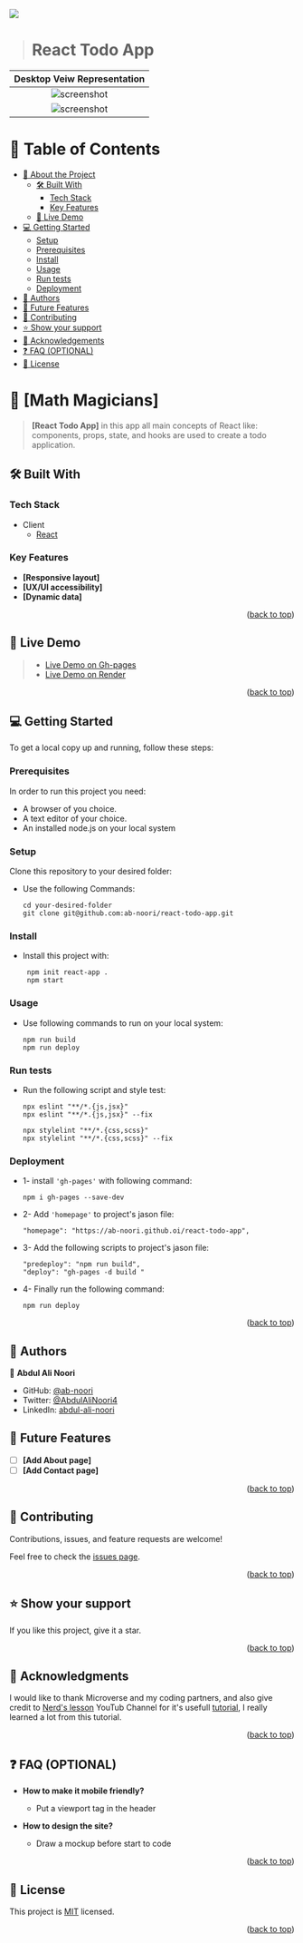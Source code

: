 <a name="readme-top"></a>

![](https://img.shields.io/badge/Microverse-blueviolet)

<div align="center">


</div>

<!-- Open pull request using the following structure

  ## Project title: subtitle

  ### 🌟Branch features:

  - i
  - ii
  - iii

  ### [ 🚀 Branch Demo](https://ab-noori.github.io/Project-Template/)

-->

> # React Todo App

| Desktop Veiw Representation|
|---------------------------------------|
|<div align="center"><img src="./src/assets/desktop-shot.PNG" alt="screenshot" width="auto" height="auto"/></div>|
|<div align="center"><img src="./src/assets/mobile-shot.PNG" alt="screenshot" width="auto" height="auto"/></div>|

<!-- TABLE OF CONTENTS -->

# 📗 Table of Contents

- [📖 About the Project](#about-project)
  - [🛠 Built With](#built-with)
    - [Tech Stack](#tech-stack)
    - [Key Features](#key-features)
  - [🚀 Live Demo](#live-demo)
- [💻 Getting Started](#getting-started)
  - [Setup](#setup)
  - [Prerequisites](#prerequisites)
  - [Install](#install)
  - [Usage](#usage)
  - [Run tests](#run-tests)
  - [Deployment](#triangular_flag_on_post-deployment)
- [👥 Authors](#authors)
- [🔭 Future Features](#future-features)
- [🤝 Contributing](#contributing)
- [⭐️ Show your support](#support)
- [🙏 Acknowledgements](#acknowledgements)
- [❓ FAQ (OPTIONAL)](#faq)
- [📝 License](#license)

<!-- PROJECT DESCRIPTION -->

# 📖 [Math Magicians] <a name="about-project"></a>

> **[React Todo App]** in this app all main concepts of React like: components, props, state, and hooks are used to create a todo application. 

## 🛠 Built With <a name="built-with"></a>

### Tech Stack <a name="tech-stack"></a>
- <summary>Client</summary>
    <ul>
      <li><a href="https://reactjs.org/">React</a></li>
    </ul>

### Key Features <a name="key-features"></a>

- **[Responsive layout]**
- **[UX/UI accessibility]**
- **[Dynamic data]**

<p align="right">(<a href="#readme-top">back to top</a>)</p>

<!-- LIVE DEMO -->

## 🚀 Live Demo <a name="live-demo"></a>
> - [Live Demo on Gh-pages](https://ab-noori.github.io/react-todo-app/)
> - [Live Demo on Render](https://math-magicians-ab.onrender.com)

<p align="right">(<a href="#readme-top">back to top</a>)</p>

<!-- GETTING STARTED -->

## 💻 Getting Started <a name="getting-started"></a>

To get a local copy up and running, follow these steps:

### Prerequisites

In order to run this project you need:
  - A browser of you choice.
  - A text editor of your choice.
  - An installed node.js on your local system

### Setup

Clone this repository to your desired folder:

- Use the following Commands:

      cd your-desired-folder
      git clone git@github.com:ab-noori/react-todo-app.git


### Install
- Install this project with:

       npm init react-app .
       npm start


### Usage
- Use following commands to run on your local system:

      npm run build
      npm run deploy

### Run tests
- Run the following script and style test:

      npx eslint "**/*.{js,jsx}"
      npx eslint "**/*.{js,jsx}" --fix

      npx stylelint "**/*.{css,scss}"
      npx stylelint "**/*.{css,scss}" --fix
 


### Deployment
- 1- install `'gh-pages'` with following command:

      npm i gh-pages --save-dev

- 2- Add `'homepage'` to project's jason file:

      "homepage": "https://ab-noori.github.oi/react-todo-app",

- 3- Add the following scripts to project's jason file:

      "predeploy": "npm run build",
      "deploy": "gh-pages -d build "

- 4- Finally run the following command:

      npm run deploy


<p align="right">(<a href="#readme-top">back to top</a>)</p>


## 👥 Authors <a name="authors"></a>

👤 **Abdul Ali Noori**

- GitHub: [@ab-noori](https://github.com/ab-noori)
- Twitter: [@AbdulAliNoori4](https://twitter.com/AbdulAliNoori4)
- LinkedIn: [abdul-ali-noori](https://www.linkedin.com/in/abdul-ali-noori-384b85195/)


## 🔭 Future Features <a name="future-features"></a>

- [ ] **[Add About page]**
- [ ] **[Add Contact page]**

<p align="right">(<a href="#readme-top">back to top</a>)</p>

## 🤝 Contributing <a name="contributing"></a>

Contributions, issues, and feature requests are welcome!

Feel free to check the [issues page](https://github.com/ab-noori/react-todo-app/issues).

<p align="right">(<a href="#readme-top">back to top</a>)</p>

## ⭐️ Show your support <a name="support"></a>

 
  If you like this project, give it a star.

<p align="right">(<a href="#readme-top">back to top</a>)</p>


## 🙏 Acknowledgments <a name="acknowledgements"></a>

  I would like to thank Microverse and my coding partners, and also give credit to [Nerd's lesson](https://www.youtube.com/@Nerdslesson)
YouTub Channel for it's usefull [tutorial](https://www.youtube.com/watch?v=cd3P3yXyx30), I really learned a lot from this tutorial.

<p align="right">(<a href="#readme-top">back to top</a>)</p>


## ❓ FAQ (OPTIONAL) <a name="faq"></a>

- **How to make it mobile friendly?**

  - Put a viewport tag in the header

- **How to design the site?**

  - Draw a mockup before start to code

<p align="right">(<a href="#readme-top">back to top</a>)</p>


## 📝 License <a name="license"></a>

This project is [MIT](./LICENSE) licensed.

<p align="right">(<a href="#readme-top">back to top</a>)</p>
